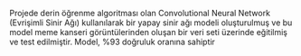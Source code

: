 Projede derin öğrenme algoritması olan Convolutional Neural Network (Evrişimli Sinir Ağı) 
kullanılarak bir yapay sinir ağı modeli oluşturulmuş ve bu model meme kanseri 
görüntülerinden oluşan bir veri seti üzerinde eğitilmiş ve test edilmiştir. Model, %93 
doğruluk oranına sahiptir
